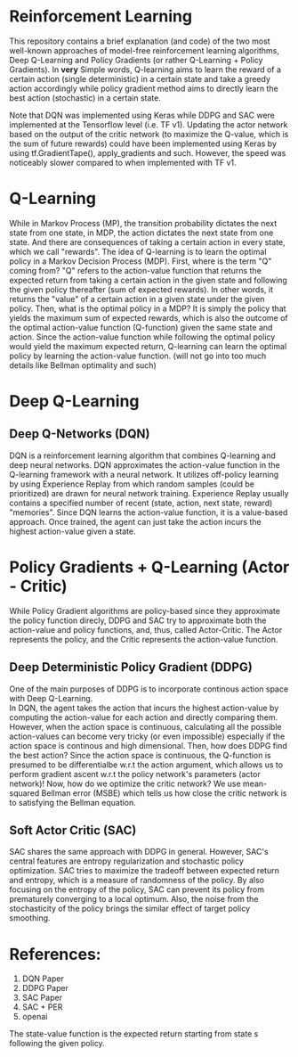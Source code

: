 Reinforcement Learning
======================

This repository contains a brief explanation (and code) of the two most well-known approaches of model-free reinforcement learning algorithms, Deep Q-Learning and Policy Gradients (or rather Q-Learning + Policy Gradients). In **very** Simple words, Q-learning aims to learn the reward of a certain action (single deterministic) in a certain state and take a greedy action accordingly while policy gradient method aims to directly learn the best action (stochastic) in a certain state.

Note that DQN was implemented using Keras while DDPG and SAC were implemented at the Tensorflow level (i.e. TF v1). Updating the actor network based on the output of the critic network (to maximize the Q-value, which is the sum of future rewards) could have been implemented using Keras by using tf.GradientTape(), apply_gradients and such. However, the speed was noticeably slower compared to when implemented with TF v1.


# Q-Learning
 While in Markov Process (MP), the transition probability dictates the next state from one state, in MDP, the action dictates the next state from one state. And there are consequences of taking a certain action in every state, which we call "rewards". The idea of Q-learning is to learn the optimal policy in a Markov Decision Process (MDP). First, where is the term "Q" coming from? "Q" refers to the action-value function that returns the expected return from taking a certain action in the given state and following the given policy thereafter (sum of expected rewards). In other words, it returns the "value" of a certain action in a given state under the given policy. 
 Then, what is the optimal policy in a MDP? It is simply the policy that yields the maximum sum of expected rewards, which is also the outcome of the optimal action-value function (Q-function) given the same state and action. Since the action-value function while following the optimal policy would yield the maximum expected return, Q-learning can learn the optimal policy by learning the action-value function. (will not go into too much details like Bellman optimality and such)

# Deep Q-Learning
## Deep Q-Networks (DQN)
DQN is a reinforcement learning algorithm that combines Q-learning and deep neural networks. DQN approximates the action-value function in the Q-learning framework with a neural network. It utilizes off-policy learning by using Experience Replay from which random samples (could be prioritized) are drawn for neural network training. Experience Replay usually contains a specified number of recent (state, action, next state, reward) "memories". Since DQN learns the action-value function, it is a value-based approach. Once trained, the agent can just take the action incurs the highest action-value given a state. 

# Policy Gradients + Q-Learning (Actor - Critic)
While Policy Gradient algorithms are policy-based since they approximate the policy function direcly, DDPG and SAC try to approximate both the action-value and policy functions, and, thus, called Actor-Critic. The Actor represents the policy, and the Critic represents the action-value function. 

## Deep Deterministic Policy Gradient (DDPG)
One of the main purposes of DDPG is to incorporate continous action space with Deep Q-Learning.  
In DQN, the agent takes the action that incurs the highest action-value by computing the action-value for each action and directly comparing them. However, when the action space is continuous, calculating all the possible action-values can become very tricky (or even impossible) especially if the action space is continous and high dimensional. Then, how does DDPG find the best action? Since the action space is continuous, the Q-function is presumed to be differentialbe w.r.t the action argument, which allows us to perform gradient ascent w.r.t the policy network's parameters (actor network)! Now, how do we optimize the critic network? We use mean-squared Bellman error (MSBE) which tells us how close the critic network is to satisfying the Bellman equation.


## Soft Actor Critic (SAC)
SAC shares the same approach with DDPG in general. However, SAC's central features are entropy regularization and stochastic policy optimization. SAC tries to maximize the tradeoff between expected return and entropy, which is a measure of randomness of the policy. By also focusing on the entropy of the policy, SAC can prevent its policy from prematurely converging to a local optimum. Also, the noise from the stochasticity of the policy brings the similar effect of target policy smoothing. 


# References:
1. DQN Paper
2. DDPG Paper
3. SAC Paper
4. SAC + PER
5. openai 

The state-value function is the expected return starting from state s following the given policy. 



